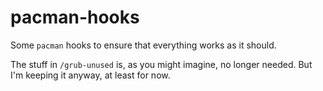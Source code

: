 # pacman-hooks

Some `pacman` hooks to ensure that everything works as it should.

The stuff in `/grub-unused` is, as you might imagine, no longer needed. But I'm
keeping it anyway, at least for now.
